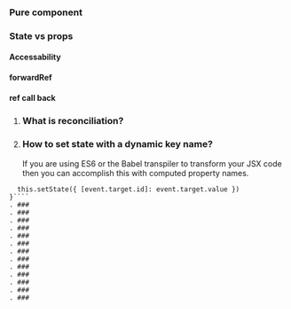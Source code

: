 ### Pure component

### State vs props

#### Accessability

#### forwardRef

#### ref call back

1. ### What is reconciliation?
2. ### How to set state with a dynamic key name?
   If you are using ES6 or the Babel transpiler to transform your JSX code then you can accomplish this with computed property names.

`````handleInputChange(event) {
  this.setState({ [event.target.id]: event.target.value })
}````
. ###
. ###
. ###
. ###
. ###
. ###
. ###
. ###
. ###
. ###
. ###
. ###
. ###
`````
